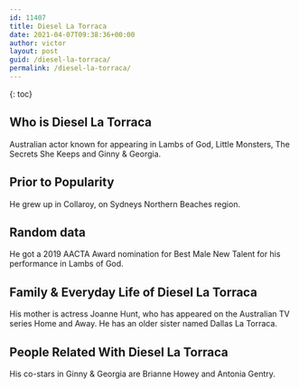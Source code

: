 ```yaml
---
id: 11407
title: Diesel La Torraca
date: 2021-04-07T09:38:36+00:00
author: victor
layout: post
guid: /diesel-la-torraca/
permalink: /diesel-la-torraca/
---
```



{: toc}


## Who is Diesel La Torraca



Australian actor known for appearing in Lambs of God, Little Monsters, The Secrets She Keeps and Ginny & Georgia.

                
                
                
## Prior to Popularity



He grew up in Collaroy, on Sydneys Northern Beaches region.

                
                
                
## Random data



He got a 2019 AACTA Award nomination for Best Male New Talent for his performance in Lambs of God.

                
                
                
## Family & Everyday Life of Diesel La Torraca



His mother is actress Joanne Hunt, who has appeared on the Australian TV series Home and Away. He has an older sister named Dallas La Torraca.

                
                
                
## People Related With Diesel La Torraca



His co-stars in Ginny & Georgia are Brianne Howey and Antonia Gentry.

                
              
            
          
          
          